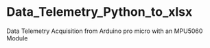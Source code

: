 # Data_Telemetry_Python_to_xlsx
Data Telemetry Acquisition from Arduino pro micro with an MPU5060 Module

